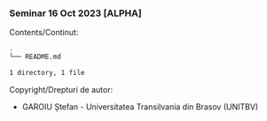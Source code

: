 ### Seminar 16 Oct 2023 [ALPHA]

Contents/Continut: 

```sh
.
└── README.md

1 directory, 1 file
```

Copyright/Drepturi de autor:
* GAROIU Ștefan - Universitatea Transilvania din Brasov (UNITBV)
